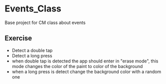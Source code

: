 # Events_Class
Base project for CM class about events

## Exercise
- Detect a double tap
- Detect a long press
- when double tap is detected the app should enter in "erase mode", this mode changes the color of the paint to color of the background
- when a long press is detect change the background color with a random one

